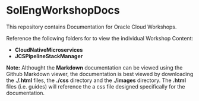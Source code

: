 # SolEngWorkshopDocs

This repository contains Documentation for Oracle Cloud Workshops. 

Reference the following folders for to view the individual Workshop Content:

- **CloudNativeMicroservices**
- **JCSPipelineStackManager**

**Note:** Althought the **Markdown** documentation can be viewed using the Github Markdown viewer, the documentation is best viewed by downloading the **./<folderName>.html** files, the **./css** directory and the **./images** directory. The **.html** files (i.e. guides) will reference the a css file designed specifically for the documentation.  


